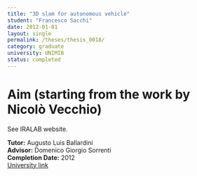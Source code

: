 ```yaml
---
title: "3D slam for autonomous vehicle"
student: "Francesco Sacchi"
date: 2012-01-01
layout: single
permalink: /theses/thesis_0018/
category: graduate
university: UNIMIB
status: completed
---
```


# Aim (starting from the work by Nicolò Vecchio)
See IRALAB website.

**Tutor:** Augusto Luis Ballardini  
**Advisor:** Domenico Giorgio Sorrenti  
**Completion Date:** 2012  
[University link](https://ira.disco.unimib.it/people/ballardini-augusto-luis/)

